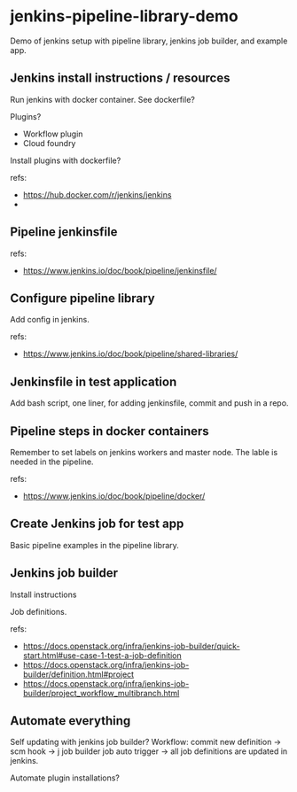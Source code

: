 # jenkins-pipeline-library-demo
Demo of jenkins setup with pipeline library, jenkins job builder, and example app.

## Jenkins install instructions / resources

Run jenkins with docker container. See dockerfile?

Plugins?
* Workflow plugin  
* Cloud foundry

Install plugins with dockerfile? 

refs:
* https://hub.docker.com/r/jenkins/jenkins
* 

## Pipeline jenkinsfile
refs:
* https://www.jenkins.io/doc/book/pipeline/jenkinsfile/

## Configure pipeline library
Add config in jenkins.

refs: 
* https://www.jenkins.io/doc/book/pipeline/shared-libraries/

## Jenkinsfile in test application

Add bash script, one liner, for adding jenkinsfile, commit and push in a repo.

## Pipeline steps in docker containers
Remember to set labels on jenkins workers and master node. The lable is needed
in the pipeline.

refs:
* https://www.jenkins.io/doc/book/pipeline/docker/

## Create Jenkins job for test app
Basic pipeline examples in the pipeline library.

## Jenkins job builder
Install instructions

Job definitions.

refs:
* https://docs.openstack.org/infra/jenkins-job-builder/quick-start.html#use-case-1-test-a-job-definition
* https://docs.openstack.org/infra/jenkins-job-builder/definition.html#project
* https://docs.openstack.org/infra/jenkins-job-builder/project_workflow_multibranch.html

## Automate everything
Self updating with jenkins job builder? 
Workflow: commit new definition -> scm hook -> j job builder job auto trigger
-> all job definitions are updated in jenkins.

Automate plugin installations?

